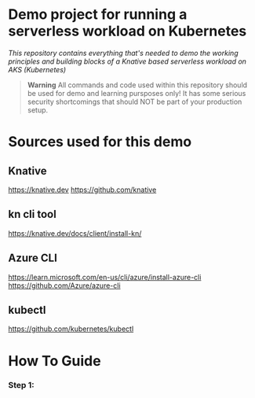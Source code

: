 # Demo project for running a serverless workload on Kubernetes

*This repository contains everything that's needed to demo the working principles and building blocks of a Knative based serverless workload on AKS (Kubernetes)*

>**Warning**
All commands and code used within this repository should be used for demo and learning pursposes only! It has some serious security shortcomings that should NOT be part of your production setup.

# Sources used for this demo

## Knative
https://knative.dev
https://github.com/knative

## kn cli tool
https://knative.dev/docs/client/install-kn/

## Azure CLI
https://learn.microsoft.com/en-us/cli/azure/install-azure-cli
https://github.com/Azure/azure-cli

## kubectl
https://github.com/kubernetes/kubectl

# How To Guide

### Step 1: 
